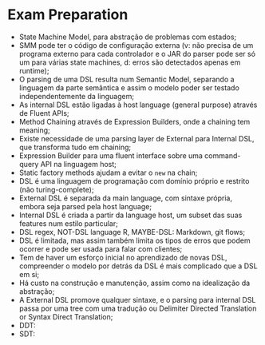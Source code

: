 # Exam Preparation

- State Machine Model, para abstração de problemas com estados;
- SMM pode ter o código de configuração externa (v: não precisa de um programa externo para cada controlador e o JAR do parser pode ser só um para várias state machines, d: erros são detectados apenas em runtime);
- O parsing de uma DSL resulta num Semantic Model, separando a linguagem da parte semântica e assim o modelo poder ser testado independentemente da linguagem;
- As internal DSL estão ligadas à host language (general purpose) através de Fluent APIs;
- Method Chaining através de Expression Builders, onde a chaining tem meaning;
- Existe necessidade de uma parsing layer de External para Internal DSL, que transforma tudo em chaining;
- Expression Builder para uma fluent interface sobre uma command-query API na linguagem host;
- Static factory methods ajudam a evitar o `new` na chain;
- DSL é uma linguagem de programação com domínio próprio e restrito (não turing-complete);
- External DSL é separada da main language, com sintaxe própria, embora seja parsed pela host language;
- Internal DSL é criada a partir da language host, um subset das suas features num estilo particular;
- DSL regex, NOT-DSL language R, MAYBE-DSL: Markdown, git flows;
- DSL é limitada, mas assim também limita os tipos de erros que podem ocorrer e pode ser usada para falar com clientes;
- Tem de haver um esforço inicial no aprendizado de novas DSL, compreender o modelo por detrás da DSL é mais complicado que a DSL em si;
- Há custo na construção e manutenção, assim como na idealização da abstração;
- A External DSL promove qualquer sintaxe, e o parsing para internal DSL passa por uma tree com uma tradução ou Delimiter Directed Translation or Syntax Direct Translation;
- DDT: 
- SDT: 